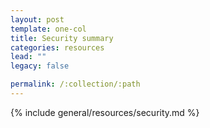 ```yaml
---
layout: post
template: one-col
title: Security summary
categories: resources
lead: ""
legacy: false

permalink: /:collection/:path
---
```



{% include general/resources/security.md %}
